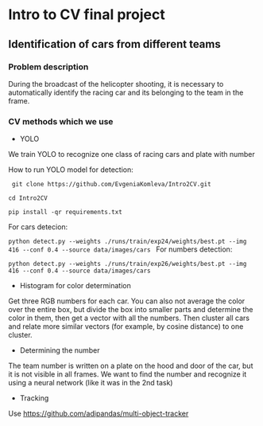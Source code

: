 # Intro to CV final project 

## Identification of cars from different teams
### Problem description
During the broadcast of the helicopter shooting, it is necessary to automatically identify the racing car and its belonging to the team in the frame.



### CV methods which we use
- YOLO

We  train YOLO to recognize one class of racing cars and plate with number

How to run YOLO model for detection:

`
git clone https://github.com/EvgeniaKomleva/Intro2CV.git`

`cd Intro2CV`

`pip install -qr requirements.txt  `

For cars detecion:

`python detect.py --weights ./runs/train/exp24/weights/best.pt --img 416 --conf 0.4 --source data/images/cars
`
For numbers detection:

`python detect.py --weights ./runs/train/exp26/weights/best.pt --img 416 --conf 0.4 --source data/images/cars
`

- Histogram for color determination

Get three RGB numbers for each car. You can also not average the color over the entire box, but divide the box into smaller parts and determine the color in them, then get a vector with all the numbers.
Then cluster all cars and relate more similar vectors (for example, by cosine distance) to one cluster.
- Determining the number

The team number is written on a plate on the hood and door of the car, but it is not visible in all frames. We want to find the number and recognize it using a neural network (like it was in the 2nd task)
- Tracking 

Use https://github.com/adipandas/multi-object-tracker 



